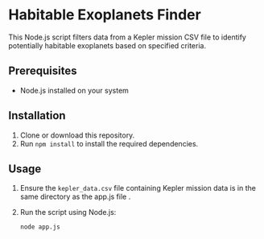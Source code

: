 # Habitable Exoplanets Finder

This Node.js script filters data from a Kepler mission CSV file to identify potentially habitable exoplanets based on specified criteria.

## Prerequisites

- Node.js installed on your system

## Installation

1. Clone or download this repository.
2. Run `npm install` to install the required dependencies.

## Usage

1. Ensure the `kepler_data.csv` file containing Kepler mission data is in the same directory as the app.js file .
2. Run the script using Node.js:

   ```bash
   node app.js

